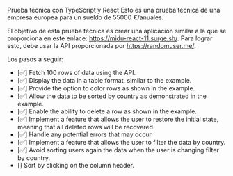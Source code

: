 Prueba técnica con TypeScript y React
Esto es una prueba técnica de una empresa europea para un sueldo de 55000 €/anuales.

El objetivo de esta prueba técnica es crear una aplicación similar a la que se proporciona en este enlace: https://midu-react-11.surge.sh/. Para lograr esto, debe usar la API proporcionada por https://randomuser.me/.

Los pasos a seguir:

 - [✅] Fetch 100 rows of data using the API.
 - [✅] Display the data in a table format, similar to the example.
 - [✅] Provide the option to color rows as shown in the example. 
 - [✅] Allow the data to be sorted by country as demonstrated in the example.
 - [✅] Enable the ability to delete a row as shown in the example.
 - [✅] Implement a feature that allows the user to restore the initial state, meaning that all deleted rows will be recovered.
 - [✅] Handle any potential errors that may occur.
 - [✅] Implement a feature that allows the user to filter the data by country.
 - [✅] Avoid sorting users again the data when the user is changing filter by country.
 - [] Sort by clicking on the column header.